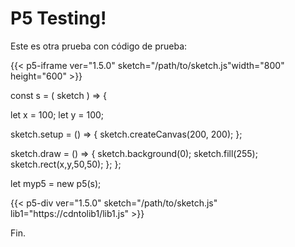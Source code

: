 # P5 Testing!

Este es otra prueba con código de prueba:

 {{< p5-iframe ver="1.5.0" sketch="/path/to/sketch.js"width="800" height="600" >}}
 
 const s = ( sketch ) => {


  let x = 100;
  let y = 100;

  sketch.setup = () => {
    sketch.createCanvas(200, 200);
  };

  sketch.draw = () => {
    sketch.background(0);
    sketch.fill(255);
    sketch.rect(x,y,50,50);
  };
};

let myp5 = new p5(s); 
 
 {{< p5-div ver="1.5.0" sketch="/path/to/sketch.js" lib1="https://cdntolib1/lib1.js" >}}

Fin.
